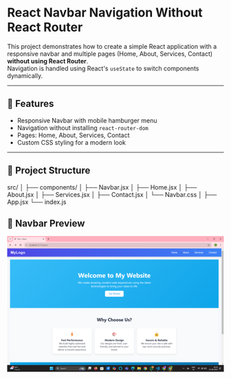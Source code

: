 
# React Navbar Navigation Without React Router

This project demonstrates how to create a simple React application with a responsive navbar and multiple pages (Home, About, Services, Contact) **without using React Router**.  
Navigation is handled using React's `useState` to switch components dynamically.

---

## 🚀 Features
- Responsive Navbar with mobile hamburger menu
- Navigation without installing `react-router-dom`
- Pages: Home, About, Services, Contact
- Custom CSS styling for a modern look

---

## 📂 Project Structure
src/
│
├── components/
│ ├── Navbar.jsx
│ ├── Home.jsx
│ ├── About.jsx
│ ├── Services.jsx
│ ├── Contact.jsx
│ └── Navbar.css
│
├── App.jsx
└── index.js


## 📸 Navbar Preview
![home Screenshot](screenshots/home.png)